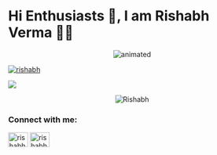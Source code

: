 # Hi Enthusiasts 👋, I am Rishabh Verma 👨‍🎓
<!--   <img
    src="https://komarev.com/ghpvc/?username=rishabhv471&label=Profile%20views&color=0e75b6&style=flat"
    alt="rishabhv471"
  /> -->
</p>
<p align="center">
  <img src="https://media.giphy.com/media/ZVik7pBtu9dNS/giphy.gif" alt="animated" />
</p>
<p align="left">

<p align="left">
  <a href="https://twitter.com/rishabh56834212" target="blank"
    ><img
      src="https://img.shields.io/twitter/follow/rishabhv471?logo=twitter&style=for-the-badge"
      alt="rishabh"
  /></a>
</p>

<img src="https://github-readme-stats.vercel.app/api?username=rishabhv471&&show_icons=true&title_color=ffffff&icon_color=bb2acf&text_color=daf7dc&bg_color=191919">
<p align="center"><img src="https://komarev.com/ghpvc/?username=rishabhv471&label=PROFILE+VIEWS&style=flat-square" alt="Rishabh" /></p>


<h3 align="left">Connect with me:</h3>
<p align="left">
  <a href="https://twitter.com/rishabh56834212" target="blank"
    ><img
      align="center"
      src="https://raw.githubusercontent.com/rahuldkjain/github-profile-readme-generator/master/src/images/icons/Social/twitter.svg"
      alt="rishabhv"
      height="30"
      width="40"
  /></a>
  <a href="https://linkedin.com/mwlite/in/rishabh-verma-0811" target="blank"
    ><img
      align="center"
      src="https://raw.githubusercontent.com/rahuldkjain/github-profile-readme-generator/master/src/images/icons/Social/linked-in-alt.svg"
      alt="rishabhv471"
      height="30"
      width="40"
  /></a>
</p>
